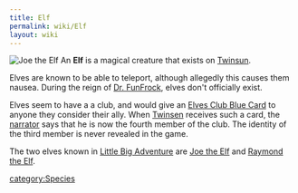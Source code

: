 ```yaml
---
title: Elf
permalink: wiki/Elf
layout: wiki
---
```


![[Joe the
Elf](Joe_the_Elf "wikilink")](src/assets/lba2/_characters/frames/joe_the_elf.jpg "Joe the Elf")
An **Elf** is a magical creature that exists on
[Twinsun](Twinsun "wikilink").

Elves are known to be able to teleport, although allegedly this causes
them nausea. During the reign of [Dr.
FunFrock](Dr._FunFrock "wikilink"), elves don't officially exist.

Elves seem to have a a club, and would give an [Elves Club Blue
Card](Elves_Club_Blue_Card "wikilink") to anyone they consider their
ally. When [Twinsen](Twinsen "wikilink") receives such a card, the
[narrator](narrator "wikilink") says that he is now the fourth member of
the club. The identity of the third member is never revealed in the
game.

The two elves known in [Little Big
Adventure](Little_Big_Adventure "wikilink") are [Joe the
Elf](Joe_the_Elf "wikilink") and [Raymond the
Elf](Raymond_the_Elf "wikilink").

[category:Species](category:Species "wikilink")
